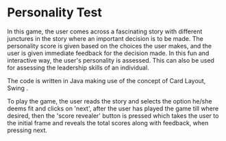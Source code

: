 # Personality Test

In this game, the user comes across a fascinating story with different junctures in the story where an important decision is to be made. The personality score is given based on the choices the user makes, and the user is given immediate feedback for the decision made. In this fun and interactive way, the user's personality is assessed. This can also be used for assessing the leadership skills of an individual.

The code is written in Java making use of the concept of Card Layout, Swing .

To play the game, the user reads the story and selects the option he/she deems fit and clicks on 'next', after the user has played the game till where desired, then the 'score revealer' button is pressed which takes the user to the initial frame and reveals the total scores along with feedback, when pressing next.
